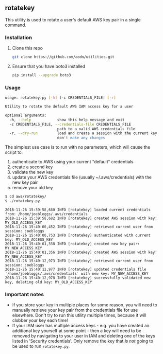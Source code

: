 ## rotatekey

This utility is used to rotate a user's default AWS key pair in a single command.

### Installation

1. Clone this repo
    ```bash
    git clone https://github.com/aodn/utilities.git
    ```
1. Ensure that you have boto3 installed
    ```bash
    pip install --upgrade boto3
    ```    

### Usage
```bash
usage: rotatekey.py [-h] [-c CREDENTIALS_FILE] [-r]

Utility to rotate the default AWS IAM access key for a user

optional arguments:
  -h, --help            show this help message and exit
  -c CREDENTIALS_FILE, --credentials-file CREDENTIALS_FILE
                        path to a valid AWS credentials file
  -r, --dry-run         load and create a session with the current key, but
                        don't make any changes
```

The simplest use case is to run with no parameters, which will cause the script to:
1. authenticate to AWS using your current "default" credentials
1. create a second key
1. validate the new key
1. update your AWS credentials file (usually ~/.aws/credentials) with the new key pair
1. remove your old key

```bash
$ cd aws/rotatekey/
$ ./rotatekey.py
```

```
2018-11-26 15:39:58,680 INFO [rotatekey] loaded current credentials from: /home/joebloggs/.aws/credentials
2018-11-26 15:39:58,682 INFO [rotatekey] created AWS session with key: MY_OLD_ACCESS_KEY
2018-11-26 15:40:00,452 INFO [rotatekey] retrieved current user from session: joebloggs
2018-11-26 15:40:00,753 INFO [rotatekey] authenticated with current key: MY_OLD_ACCESS_KEY
2018-11-26 15:40:01,338 INFO [rotatekey] created new key pair: MY_NEW_ACCESS_KEY
2018-11-26 15:40:01,356 INFO [rotatekey] created AWS session with key: MY_NEW_ACCESS_KEY
2018-11-26 15:40:12,973 INFO [rotatekey] retrieved current user from session: joebloggs
2018-11-26 15:40:12,977 INFO [rotatekey] updated credentials file '/home/joebloggs/.aws/credentials' with new key: MY_NEW_ACCESS_KEY
2018-11-26 15:40:12,978 INFO [rotatekey] successfully validated new key, deleting old key: MY_OLD_ACCESS_KEY
```

### Important notes
- If you store your key in multiple places for some reason, you will need to manually retrieve your key pair from the credentials file for use elsewhere. Don't try to run this utility multiple times, because it will clobber your key each time!
- If your IAM user has multiple access keys - e.g. you have created an additional key yourself at some point - then a key will need to be removed by navigating to your user in IAM and deleting one of the keys listed in 'Security credentials'. Only remove the key that _is not_ going to be used to run `rotatekey.py`.
